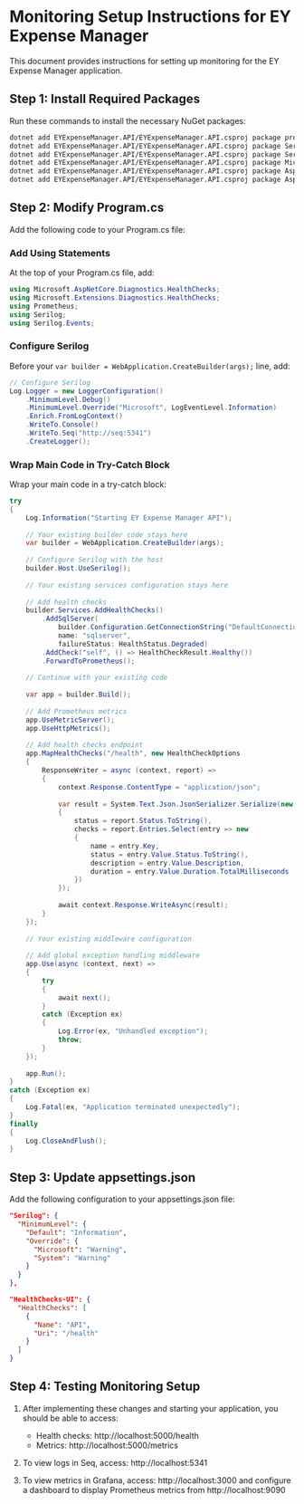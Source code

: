 # Monitoring Setup Instructions for EY Expense Manager

This document provides instructions for setting up monitoring for the EY Expense Manager application.

## Step 1: Install Required Packages

Run these commands to install the necessary NuGet packages:

```bash
dotnet add EYExpenseManager.API/EYExpenseManager.API.csproj package prometheus-net.AspNetCore
dotnet add EYExpenseManager.API/EYExpenseManager.API.csproj package Serilog.AspNetCore
dotnet add EYExpenseManager.API/EYExpenseManager.API.csproj package Serilog.Sinks.Seq
dotnet add EYExpenseManager.API/EYExpenseManager.API.csproj package Microsoft.Extensions.Diagnostics.HealthChecks
dotnet add EYExpenseManager.API/EYExpenseManager.API.csproj package AspNetCore.HealthChecks.SqlServer
dotnet add EYExpenseManager.API/EYExpenseManager.API.csproj package AspNetCore.HealthChecks.Redis
```

## Step 2: Modify Program.cs

Add the following code to your Program.cs file:

### Add Using Statements

At the top of your Program.cs file, add:

```csharp
using Microsoft.AspNetCore.Diagnostics.HealthChecks;
using Microsoft.Extensions.Diagnostics.HealthChecks;
using Prometheus;
using Serilog;
using Serilog.Events;
```

### Configure Serilog

Before your `var builder = WebApplication.CreateBuilder(args);` line, add:

```csharp
// Configure Serilog
Log.Logger = new LoggerConfiguration()
    .MinimumLevel.Debug()
    .MinimumLevel.Override("Microsoft", LogEventLevel.Information)
    .Enrich.FromLogContext()
    .WriteTo.Console()
    .WriteTo.Seq("http://seq:5341")
    .CreateLogger();
```

### Wrap Main Code in Try-Catch Block

Wrap your main code in a try-catch block:

```csharp
try
{
    Log.Information("Starting EY Expense Manager API");
    
    // Your existing builder code stays here
    var builder = WebApplication.CreateBuilder(args);
    
    // Configure Serilog with the host
    builder.Host.UseSerilog();
    
    // Your existing services configuration stays here
    
    // Add health checks
    builder.Services.AddHealthChecks()
        .AddSqlServer(
            builder.Configuration.GetConnectionString("DefaultConnection"),
            name: "sqlserver",
            failureStatus: HealthStatus.Degraded)
        .AddCheck("self", () => HealthCheckResult.Healthy())
        .ForwardToPrometheus();
        
    // Continue with your existing code
    
    var app = builder.Build();
    
    // Add Prometheus metrics
    app.UseMetricServer();
    app.UseHttpMetrics();
    
    // Add health checks endpoint
    app.MapHealthChecks("/health", new HealthCheckOptions
    {
        ResponseWriter = async (context, report) =>
        {
            context.Response.ContentType = "application/json";
            
            var result = System.Text.Json.JsonSerializer.Serialize(new
            {
                status = report.Status.ToString(),
                checks = report.Entries.Select(entry => new
                {
                    name = entry.Key,
                    status = entry.Value.Status.ToString(),
                    description = entry.Value.Description,
                    duration = entry.Value.Duration.TotalMilliseconds
                })
            });
            
            await context.Response.WriteAsync(result);
        }
    });
    
    // Your existing middleware configuration
    
    // Add global exception handling middleware
    app.Use(async (context, next) =>
    {
        try
        {
            await next();
        }
        catch (Exception ex)
        {
            Log.Error(ex, "Unhandled exception");
            throw;
        }
    });
    
    app.Run();
}
catch (Exception ex)
{
    Log.Fatal(ex, "Application terminated unexpectedly");
}
finally
{
    Log.CloseAndFlush();
}
```

## Step 3: Update appsettings.json

Add the following configuration to your appsettings.json file:

```json
"Serilog": {
  "MinimumLevel": {
    "Default": "Information",
    "Override": {
      "Microsoft": "Warning",
      "System": "Warning"
    }
  }
},

"HealthChecks-UI": {
  "HealthChecks": [
    {
      "Name": "API",
      "Uri": "/health"
    }
  ]
}
```

## Step 4: Testing Monitoring Setup

1. After implementing these changes and starting your application, you should be able to access:
   - Health checks: http://localhost:5000/health
   - Metrics: http://localhost:5000/metrics

2. To view logs in Seq, access: http://localhost:5341

3. To view metrics in Grafana, access: http://localhost:3000 and configure a dashboard to display Prometheus metrics from http://localhost:9090
